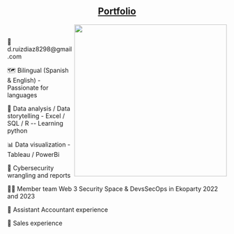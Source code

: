 <H2 align='center'><a href='https://drive.google.com/drive/u/1/folders/1vpni2gt1PRLzxaD6t9yvC4oUU5FyaUHJ'>Portfolio</a></H2>
<p> <img align="right" height="auto" width="350" src="https://i.pinimg.com/564x/04/ec/da/04ecdac71f80bcb7839df7613450fba8.jpg" /> </p>
<br clear="left"/>
<p>📧d.ruizdiaz8298@gmail.com</p>
<p>🗺 Bilingual (Spanish & English) - Passionate for languages</p>
<p>🎯 Data analysis / Data storytelling - Excel / SQL / R -- Learning python</p>
<p>📊 Data visualization - Tableau / PowerBi</p>
<p>📜 Cybersecurity wrangling and reports</p>
<p>🏴‍☠️ Member team Web 3 Security Space & DevsSecOps in Ekoparty 2022 and 2023</p>
<p>👔 Assistant Accountant experience</p>
<p>🛒 Sales experience</p>
